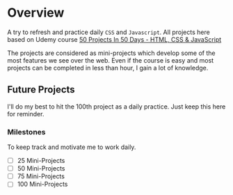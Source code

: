 
# Overview
A try to refresh and practice daily `CSS` and `Javascript`. All projects here based on Udemy course [50 Projects In 50 Days - HTML, CSS & JavaScript](https://www.udemy.com/course/50-projects-50-days/)

The projects are considered as mini-projects which develop some of the most features we see over the web. Even if the course is easy and most projects can be completed in less than hour, I gain a lot of knowledge. 
## Future Projects
I'll do my best to hit the 100th project as a daily practice. Just keep this here for reminder. 
### Milestones 
To keep track and motivate me to work daily.
- [ ] 25 Mini-Projects
- [ ] 50 Mini-Projects
- [ ] 75 Mini-Projects
- [ ] 100 Mini-Projects

